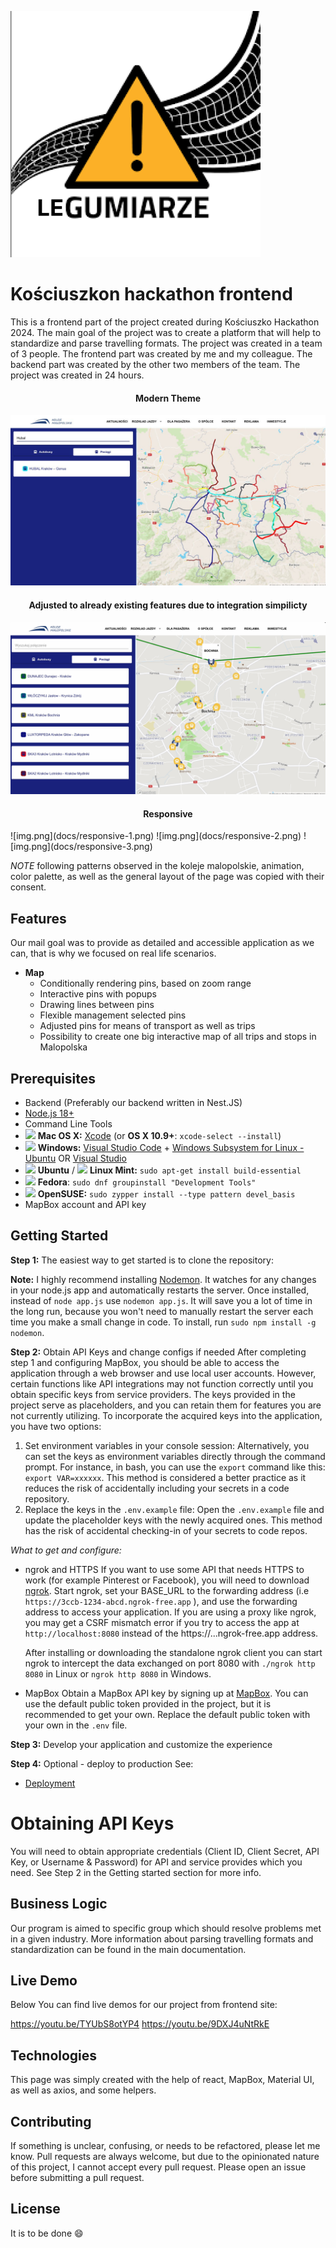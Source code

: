 ![](docs/logo.png)

Kościuszkon hackathon frontend
=======================
This is a frontend part of the project created during Kościuszko Hackathon 2024. 
The main goal of the project was to create a platform that will help to standardize and parse travelling formats. The project was created in a team of 3 people. The frontend part was created by me and my colleague. The backend part was created by the other two members of the team. The project was created in 24 hours.
<h4 align="center">Modern Theme</h4>

![](docs/partiall-demo.png)

<h4 align="center">Adjusted to already existing features due to integration simpilicty </h4>

![](docs/partiall-demo-2.png)

<h4 align="center">Responsive</h4>
![img.png](docs/responsive-1.png)
![img.png](docs/responsive-2.png)
![img.png](docs/responsive-3.png)

*NOTE* following patterns observed in the koleje malopolskie, animation, color palette,
as well as the general layout of the page was copied with their consent.

Features
--------
Our mail goal was to provide as detailed and accessible application as we can, that is why 
we focused on real life scenarios.

- **Map**
    - Conditionally rendering pins, based on zoom range
    - Interactive pins with popups
    - Drawing lines between pins
    - Flexible management selected pins
    - Adjusted pins for means of transport as well as trips
    - Possibility to create one big interactive map of all trips and stops in Malopolska 
  
Prerequisites
-------------

- Backend (Preferably our backend written in Nest.JS)
- [Node.js 18+](http://nodejs.org)
- Command Line Tools
- <img src="https://upload.wikimedia.org/wikipedia/commons/1/1b/Apple_logo_grey.svg" height="17">&nbsp;**Mac OS X:** [Xcode](https://itunes.apple.com/us/app/xcode/id497799835?mt=12) (or **OS X 10.9+**: `xcode-select --install`)
- <img src="https://upload.wikimedia.org/wikipedia/commons/8/87/Windows_logo_-_2021.svg" height="17">&nbsp;**Windows:** [Visual Studio Code](https://code.visualstudio.com) + [Windows Subsystem for Linux - Ubuntu](https://docs.microsoft.com/en-us/windows/wsl/install-win10) OR [Visual Studio](https://www.visualstudio.com/products/visual-studio-community-vs)
- <img src="https://upload.wikimedia.org/wikipedia/commons/thumb/9/9e/UbuntuCoF.svg/512px-UbuntuCoF.svg.png?20120210072525" height="17">&nbsp;**Ubuntu** / <img src="https://upload.wikimedia.org/wikipedia/commons/3/3f/Linux_Mint_logo_without_wordmark.svg" height="17">&nbsp;**Linux Mint:** `sudo apt-get install build-essential`
- <img src="https://upload.wikimedia.org/wikipedia/commons/3/3f/Fedora_logo.svg" height="17">&nbsp;**Fedora**: `sudo dnf groupinstall "Development Tools"`
- <img src="https://en.opensuse.org/images/b/be/Logo-geeko_head.png" height="17">&nbsp;**OpenSUSE:** `sudo zypper install --type pattern devel_basis`
- MapBox account and API key

Getting Started
---------------

**Step 1:** The easiest way to get started is to clone the repository:

**Note:** I highly recommend installing [Nodemon](https://github.com/remy/nodemon). It watches for any changes in your  node.js app and automatically restarts the server. Once installed, instead of `node app.js` use `nodemon app.js`. It will
save you a lot of time in the long run, because you won't need to manually restart the server each time you make a small change in code. To install, run `sudo npm install -g nodemon`.

**Step 2:** Obtain API Keys and change configs if needed
After completing step 1 and configuring MapBox, you should be able to access the application through a web browser and use local user accounts. However, certain functions like API integrations may not function correctly until you obtain specific keys from service providers. The keys provided in the project serve as placeholders, and you can retain them for features you are not currently utilizing. To incorporate the acquired keys into the application, you have two options:

1.  Set environment variables in your console session: Alternatively, you can set the keys as environment variables directly through the command prompt. For instance, in bash, you can use the `export` command like this: `export VAR=xxxxxx`. This method is considered a better practice as it reduces the risk of accidentally including your secrets in a code repository.
2. Replace the keys in the `.env.example` file: Open the `.env.example` file and update the placeholder keys with the newly acquired ones. This method has the risk of accidental checking-in of your secrets to code repos.

*What to get and configure:*

- ngrok and HTTPS
  If you want to use some API that needs HTTPS to work (for example Pinterest or Facebook),
  you will need to download [ngrok](https://ngrok.com/). Start ngrok, set your BASE_URL to the forwarding address  (i.e  `https://3ccb-1234-abcd.ngrok-free.app` ), and use the forwarding address to access your application.  If you are using a proxy like ngrok, you may get a CSRF mismatch error if you try to access the app at `http://localhost:8080` instead of the https://...ngrok-free.app address.

  After installing or downloading the standalone ngrok client you can start ngrok to intercept the data exchanged on port 8080 with `./ngrok http 8080` in Linux or `ngrok http 8080` in Windows.

- MapBox
    Obtain a MapBox API key by signing up at [MapBox](https://www.mapbox.com/). You can use the default public token provided in the project, but it is recommended to get your own. Replace the default public token with your own in the `.env` file. 

**Step 3:** Develop your application and customize the experience

**Step 4:** Optional - deploy to production
See:
- [Deployment](#deployment)

# Obtaining API Keys
You will need to obtain appropriate credentials (Client ID, Client Secret, API Key, or Username & Password) for API and service provides which you need.  See Step 2 in the Getting started section for more info.

Business Logic
--------------
Our program is aimed to specific group which should resolve problems met in a given industry. More information about parsing 
travelling formats and standardization can be found in the main documentation.

Live Demo
--------------
Below You can find live demos for our project from frontend site:

https://youtu.be/TYUbS8otYP4
https://youtu.be/9DXJ4uNtRkE

Technologies
--------------
This page was simply created with the help of react, MapBox, Material UI, as well as axios, and some helpers.

Contributing
------------

If something is unclear, confusing, or needs to be refactored, please let me know.
Pull requests are always welcome, but due to the opinionated nature of this project, I cannot accept every pull request. Please open an issue before submitting a pull request.

License
-------

It is to be done :smile:
